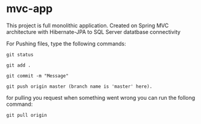 # mvc-app
This project is full monolithic application. Created on Spring MVC architecture with Hibernate-JPA to SQL Server datatbase connectivity


For Pushing files, type the following commands:

    git status

    git add .

    git commit -m "Message"

    git push origin master (branch name is 'master' here).

for pulling you request when something went wrong you can run the follong command:

    git pull origin
